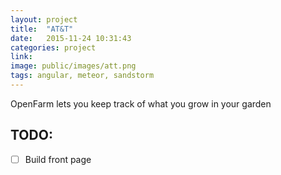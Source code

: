 ```yaml
---
layout: project
title:  "AT&T"
date:   2015-11-24 10:31:43
categories: project
link:
image: public/images/att.png
tags: angular, meteor, sandstorm
---
```

OpenFarm lets you keep track of what you grow in your garden

## TODO:

* [ ] Build front page
